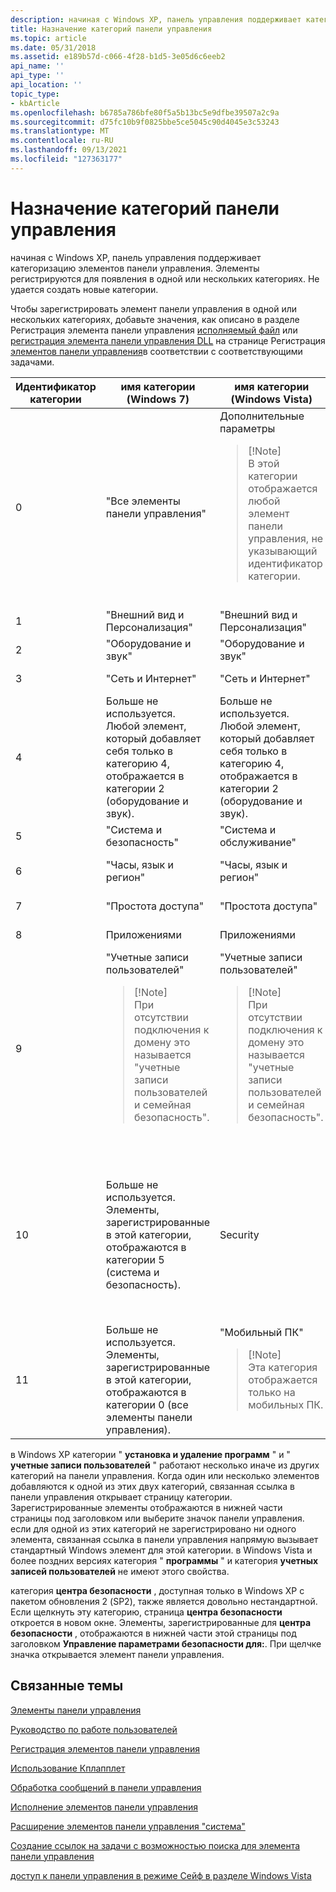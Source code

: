 ```yaml
---
description: начиная с Windows XP, панель управления поддерживает категоризацию элементов панели управления. Элементы регистрируются для появления в одной или нескольких категориях. Не удается создать новые категории.
title: Назначение категорий панели управления
ms.topic: article
ms.date: 05/31/2018
ms.assetid: e189b57d-c066-4f28-b1d5-3e05d6c6eeb2
api_name: ''
api_type: ''
api_location: ''
topic_type:
- kbArticle
ms.openlocfilehash: b6785a786bfe80f5a5b13bc5e9dfbe39507a2c9a
ms.sourcegitcommit: d75fc10b9f0825bbe5ce5045c90d4045e3c53243
ms.translationtype: MT
ms.contentlocale: ru-RU
ms.lasthandoff: 09/13/2021
ms.locfileid: "127363177"
---
```

# <a name="assigning-control-panel-categories"></a>Назначение категорий панели управления

начиная с Windows XP, панель управления поддерживает категоризацию элементов панели управления. Элементы регистрируются для появления в одной или нескольких категориях. Не удается создать новые категории.

Чтобы зарегистрировать элемент панели управления в одной или нескольких категориях, добавьте значения, как описано в разделе Регистрация элемента панели управления [исполняемый файл](registering-control-panel-items.md) или [регистрация элемента панели управления DLL](registering-control-panel-items.md) на странице Регистрация [элементов панели управления](registering-control-panel-items.md)в соответствии с соответствующими задачами.




| Идентификатор категории | имя категории (Windows 7) | имя категории (Windows Vista) | имя категории (Windows XP) | 
|-------------|---------------------------|-------------------------------|----------------------------|
| 0 | "Все элементы панели управления" | Дополнительные параметры<blockquote>[!Note]<br />В этой категории отображается любой элемент панели управления, не указывающий идентификатор категории.</blockquote><br /> | "Другие параметры панели управления"<blockquote>[!Note]<br />В этой категории отображается любой элемент панели управления, не указывающий идентификатор категории.</blockquote><br /> | 
| 1 | "Внешний вид и Персонализация" | "Внешний вид и Персонализация" | «Оформление и темы» | 
| 2 | "Оборудование и звук" | "Оборудование и звук" | «Принтеры и другое оборудование» | 
| 3 | "Сеть и Интернет" | "Сеть и Интернет" | "Сеть и подключения к Интернету" | 
| 4 | Больше не используется. Любой элемент, который добавляет себя только в категорию 4, отображается в категории 2 (оборудование и звук). | Больше не используется. Любой элемент, который добавляет себя только в категорию 4, отображается в категории 2 (оборудование и звук). | "Звуки, речь и звуковые устройства" | 
| 5 | "Система и безопасность" | "Система и обслуживание" | "Производительность и обслуживание" | 
| 6 | "Часы, язык и регион" | "Часы, язык и регион" | "Дата, время, язык и региональные параметры" | 
| 7 | "Простота доступа" | "Простота доступа" | "Специальные возможности" | 
| 8 | Приложениями | Приложениями | "Установка и удаление программ" | 
| 9 | "Учетные записи пользователей"<blockquote>[!Note]<br />При отсутствии подключения к домену это называется "учетные записи пользователей и семейная безопасность".</blockquote><br /> | "Учетные записи пользователей"<blockquote>[!Note]<br />При отсутствии подключения к домену это называется "учетные записи пользователей и семейная безопасность".</blockquote><br /> | "Учетные записи пользователей" | 
| 10 | Больше не используется. Элементы, зарегистрированные в этой категории, отображаются в категории 5 (система и безопасность). | Security | "Центр безопасности"<blockquote>[!Note]<br />доступно только в Windows XP с пакетом обновления 2 (SP2) или более поздней версии.</blockquote><br /> | 
| 11 | Больше не используется. Элементы, зарегистрированные в этой категории, отображаются в категории 0 (все элементы панели управления). | "Мобильный ПК"<blockquote>[!Note]<br />Эта категория отображается только на мобильных ПК.</blockquote><br /> | Не используется. | 




 

в Windows XP категории " **установка и удаление программ** " и " **учетные записи пользователей** " работают несколько иначе из других категорий на панели управления. Когда один или несколько элементов добавляются к одной из этих двух категорий, связанная ссылка в панели управления открывает страницу категории. Зарегистрированные элементы отображаются в нижней части страницы под заголовком или выберите значок панели управления. если для одной из этих категорий не зарегистрировано ни одного элемента, связанная ссылка в панели управления напрямую вызывает стандартный Windows элемент для этой категории. в Windows Vista и более поздних версиях категория " **программы** " и категория **учетных записей пользователей** не имеют этого свойства.

категория **центра безопасности** , доступная только в Windows XP с пакетом обновления 2 (SP2), также является довольно нестандартной. Если щелкнуть эту категорию, страница **центра безопасности** откроется в новом окне. Элементы, зарегистрированные для **центра безопасности** , отображаются в нижней части этой страницы под заголовком **Управление параметрами безопасности для:**. При щелчке значка открывается элемент панели управления.

## <a name="related-topics"></a>Связанные темы

<dl> <dt>

[Элементы панели управления](control-panel-applications.md)
</dt> <dt>

[Руководство по работе пользователей](user-experience-guidelines.md)
</dt> <dt>

[Регистрация элементов панели управления](registering-control-panel-items.md)
</dt> <dt>

[Использование Кплапплет](using-cplapplet.md)
</dt> <dt>

[Обработка сообщений в панели управления](message-processing.md)
</dt> <dt>

[Исполнение элементов панели управления](executing-control-panel-items.md)
</dt> <dt>

[Расширение элементов панели управления "система"](extending-system-control-panel-items.md)
</dt> <dt>

[Создание ссылок на задачи с возможностью поиска для элемента панели управления](creating-searchable-task-links.md)
</dt> <dt>

[доступ к панели управления в режиме Сейф в разделе Windows Vista](accessing-the-cp-in-safe-mode-under-vista.md)
</dt> </dl>

 

 




